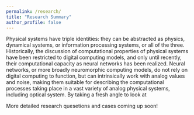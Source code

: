 ```yaml
---
permalink: /research/
title: "Research Summary"
author_profile: false
---
```


Physical systems have triple identities: they can be abstracted as physics, dynamical systems, or information processing systems, or all of the three. Historically, the discussion of computational properties of physical systems have been restricted to digital computing models, and only until recently, their computational capacity as neural networks has been realized. Neural networks, or more broadly neuromorphic computing models, do not rely on digital computing to function, but can intrinsically work with analog values and noise, making them suitable for describing the computational processes taking place in a vast variety of analog physical systems, including optical system. By taking a fresh angle to look at 

More detailed research quesetions and cases coming up soon!
